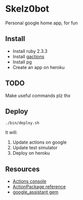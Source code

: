 # Skelz0bot

Personal google home app, for fun

## Install

* Install ruby 2.3.3
* Install [gactions](https://developers.google.com/actions/tools/gactions-cli)
* Install pg
* Create an app on heroku

## TODO

Make useful commands plz thx

## Deploy

```shell
./bin/deploy.sh
```

It will:

1. Update actions on google
2. Update test simulator
3. Deploy on heroku

## Resources

* [Actions console](https://console.actions.google.com/u/1/)
* [ActionPackage reference](https://developers.google.com/actions/reference/rest/Shared.Types/ActionPackage)
* [google\_assistant gem](https://github.com/skelz0r/google-assistant-ruby)
